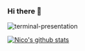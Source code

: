### Hi there 👋

![terminal-presentation](https://i.ibb.co/k1mn4vW/Group-4.png)

[![Nico's github stats](https://github-readme-stats.vercel.app/api?username=nicolasgoldman07&count_private=true&show_icons=true&theme=radical)](https://github.com/nicolasgoldman07/)

